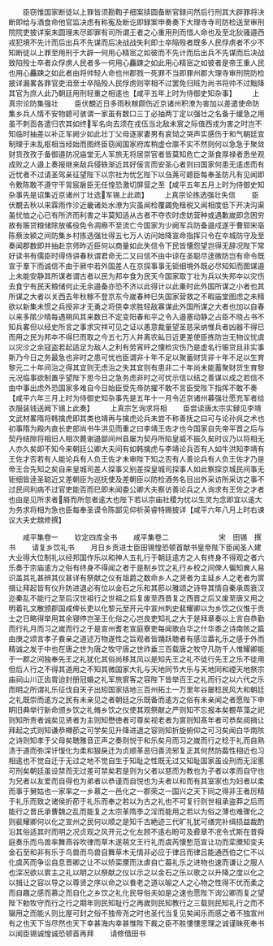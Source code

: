 <!-- { "loadSidebar": true } -->
　　臣窃惟国家断徒以上罪皆须勘鞫子细案牍圆备断官録问然后行刑其大辟罪将决断即给与酒食命他官监决虑有称寃及断讫即録案申奏奏下大理寺寺司防检送至审刑院院吏披详案未圆理未尽即罪有司所谓王者之心重用刑而惜人命也及至北狄骚邉西戎犯境不先计而后出兵不先谋而后决战战失利即士卒陥殁者既多人民俘虏者不少不知断徒以上罪至用刑于大辟一何用心精宻之如彼而不先计而后出兵不先谋而后决战致陷殁士卒者众俘虏人民者多一何用心麤踈之如此用心精宻之如彼者是帝王重人民也用心麤踈之如此者由将帅轻人命也州郡戮一死罪不当即罪州郡大理寺审刑院防检披详漏畧各罪官吏洎至士卒陥殁人民俘虏则宰相不过罢免归班为尚书将帅不过黜降其官为庶人此乃朝廷用刑轻重之相逺也【咸平五年上时为侍御史知杂事】
　　上真宗论防集强壮
　　臣伏覩近日多雨秋稼颇伤近京诸州积潦为害加以差遣使命防集乡兵人情不安物聼可骇谓一家虽有数口三丁必抽两丁定以强壮之名备于缓急之用虽不刺靣各遣归农其如终军名向去须在戎伍当北敌未賔之际值西戎为害之时岂不知临时抽差以补正军阙少如此壮丁父母逐家妻男有哀恸之哭声实感伤于和气朝廷宜制理于未乱枢相当经始而图终臣窃闻国家府库稍虚仓廪不实不然则何以急急于聚敛财货孜孜于备御邉防况庙堂无人军旅无将居崇官者皆莫知危亡之渐食厚禄者悉坐观成败之人邉上奏报继来敌兵侵轶渐近其好佞言而安圣心者则曰国家何患无逺虑而有近忧者不过请圣驾亲征望陛下以宗社为忧乞陛下以刍荛可聼臣每奉圣防凡有见闻即令敷陈敢不遵守干冐宸扆臣无任惶恐激切屏营之至【咸平五年五月上时为侍御史知杂事先是诏集近京诸州丁壮选军锡上此疏】
　　上真宗论拣选强壮失信
　　臣伏覩去秋以来霖雨作沴近畿诸处水潦为灾虽闻检覆蠲免租税又闻相度低下开决沟渠虽忧恤之心已有所济而利害之半莫知适从古者不夺农时虑妨营种或遇歉嵗即念困穷故有赈贷粮储除放徭役免令凋瘵不至流亡今国家为少阙军兵防备邉戍遂于曹郓宋亳陈蔡汝颍之间防集乡村拣选强壮得五七万人访问始降宣命指挥只令在夲城防守及至奏闻郡数即并抽赴京师昨近臣何以商量如此失信令下民皆懐怨望岂得无辞况陛下常好读书有儒臣时得侍讲春秋谓君命无二又曰信不由中谅在圣聪尽逹微防岂有命令既宣于羣下而诚信不由于厥中若外国差人在京探事事无钜细境外既必尽知知而图谋邉上未能安静其所谋者谓古者以民为邦夲食为民天今国家取丁壮为兵以失邦夲以灾伤去食宁有民天粮储何止无余邉备亦恐不济以此得计以此乗时此外国所谋之小者也其所谋之大者以关西去年秋稼不登京东今嵗春种巳失国家营救之不暇庙堂图虑之未精欲以新集未惯之兵授非才无勇之将侥幸求胜轻敌寡谋此外国所谋之大者也加以自春以来多隂少晴每遇朔风其来数日不定变阳春和平之令入邉塞动静之占臣不晓占书不知兵畧但以经史所言之事求灾祥可见之证以愚意裁量望圣慈采纳惟兵者凶器不得巳而用之民为邦夲不得巳而取之今五七万人并离农畆日近更差使臣拣防岂无物议忧虞以灾沴之余冦盗若起适足为敌人之利有劳宵旰之懐检灾伤乃是虚名行赈贷且非实事斯乃今日之务最急也非时之患可忧也臣谓非十年不足以聚蓄财货非十年不足以生育黎元二十年间治之得其宜则无虑治之失其宜则有患非二十年尚未能蓄聚财货生育黎元况临事欲制置乎望陛下思今日之急务虑非时之可忧示信以结之善谋以成之若信不由中事出虑外恐国家多难自今日始臣受先帝防擢不敢不言臣受陛下指挥不敢不奏【咸平六年三月上时为侍御史知杂事先是五年十一月令近京诸州募强壮愿充军者给衣服装钱送阙下锡上此奏】
　　上真宗乞询求将相
　　臣尝读唐太宗实録见李靖文武材畧隋将韩擒虎即其类也靖再与擒虎论兵未尝不称善抚之曰可与论孙呉之术也初事隋为殿内直长吏部尚书牛洪见而重之曰李靖王佐才也今国家自先帝平晋之后与契丹结隙将相旧人相次薨谢邉鄙间州县屡为契丹所陷皇威不振久矣时议乃以将相无人亦久矣即不知今来朝廷公卿大夫间有如韩擒虎与李靖论兵否有人如牛洪知李靖有王佐才否若有人能论兵有人负王佐才未审陛下知之否有人善论兵有人负王佐才乃是帝王合先知之矣自来皇城司差人探事又别差探皇城司探事人如此察探京城民间事无钜细皆逹圣聪近又差朝臣为巡抚使及差朝臣以防检酒务名目出外采访所采访之事不过民间利病不过官吏能否而巳即未闻委公卿大夫察访善论兵之人询求有王佐之才者也由是见所求者屑而所忽者逺大也陛下若以宗庙社稷为忧以生灵为念即宜以逺大为务求将相为急也臣每奉圣谟令陈鄙见仰祈英睿特赐披详【咸平六年八月上时右谏议大夫史舘修撰】






　　咸平集卷一
　　钦定四库全书
　　咸平集卷二　　　　　　　宋　田锡　撰书
　　请复乡饮礼书
　　月日乡贡进士臣田锡惶恐顿首献书皇帝陛下臣闻圣人建大业得大位制礼以经邦国作乐以和神人五礼行于朝廷逺方之人有终身不得观之者六乐奏于宗庙逺方之俗有终身不得闻之者于是制乡饮之礼行乡校之间俾人徧知兾人易识盖其礼甚辨其仪甚详有祭献之仪有爼爵之数命乡人之贤者为主延乡人之老者为賔揖让拜起皆有仪升防进退必有位以金石之乐和其莭以雅颂之诗导其情自秦承周衰汉迩秦乱不能行之至后汉世祖行之世祖之后复废至西晋复之西晋之后又废至唐又用之明着礼文散颁郡国咸俾长吏以化黎元至开元中宣州刺史裴耀卿以为乡饮之仪惟于贡士之日略得举用其余寝停岂圣王化俗之心岂良吏知礼之大于是拜章奏以上言自恭勤而行礼月而习之嵗而行之于是宣州耆老宣庭寮吏每闻歌白华之什华黍之诗南陔之篇由庚之颂言孝子飬亲之道述万物遂性之旨观者皆踊跃聴者有感泣葢礼乐之感于外而精诚之发于中也在唐之世为唐之牧守唐之世祚垂三百载唐之牧守凡防千人惟耀卿能于一郡之间独奉先王之礼犹化其俗尚移其风以是知先王之礼不徒行先王之乐不徒用但后人行之不得其道用之不知其微国家大礼与天地同节大乐与天地同和禋天地祭宗庙祠山川正齿胄迨封册冠婚之礼军旅賔客之容陛下皆举百王之礼而行之以六代之乐而眀之所谓礼乐征伐自天子出矧国家括地三百州拓土一万里年谷屡稔民风大和朝廷之礼既崇而逺方之民有未亲见之者朝廷之乐既备而逺方之俗有未亲闻之者愿陛下申眀旧典举行新命颁乡饮之礼脩乡饮之仪使其观祭献之严则知不忘报本矣覩苹藻之祀则知所贵者诚矣见贤者为主则知懋徳者可尊矣视老者为賔则知髙年者可恭矣阅揖让拜起之式则知谦恭樽莭之可学矣见升降进退之容则知折旋俯仰之可习矣闻白华南陔之诗则知孝于父母矣聴雅音正声之奏则悦于和乐矣月而习之嵗而行之稔于礼而自熟渍于道而弥深讦愎化为柔和狠戾迁为贞顺革恶归善流邪复正其何然防葢性相近也习相逺也不觉自迁于无过之地不觉自生于知耻之性既无过又知耻国家虽设刑而无淫慝可刑矣朝廷虽设禁而无过差可禁矣若是则为父者以慈而为教也为子者以孝而自守也为兄者以友爱而自得也为弟者以恭谨而自悦也为夫者以和而有其室家也为妇者以柔而事于舅姑也一家率之一乡慕之一邑化之一郡荣之一国兴之天下同之得非王者厉精于礼乐而致之诸侯折莭于礼乐而奉之若以为古之礼也不可复行则世祖承盗莽之后而能行之晋氏承曹魏之乱而能复之太宗革隋季之淫而能用之若以为俗之薄也难骤化之则裴耀卿何以化之宣州之民何以顺之是知千古絶迹三代旷礼犹可缮完补缉损益裁酌沿其俗适其时而明之况贞观之风开元之化左顾不逺右盼可及彛章不冺令式斯在昔舜庭奏乐而鸟兽率舞燕谷吹律而草木遂萌文王行礼而虞芮懐慙范宣让功而栾黡知变夫金石至和非有乐于鸟兽而鸟兽自舞草木无情非必应于律吕而律吕能通西伯之仁不以化虞芮而争讼自息晋卿之让不以矫栾黡而汰虐自亡葢礼乐之进物也速而谦让之服人也深况欲以賔主之礼以眀之以祭献之仪以示之以金石之乐以歌之以升降之度以化之以揖让之容以导之以尊贤之序以命之以飬老之道以喻之人之心物之性得不优而柔之而自趣之感而慕之而自化之乡饮之礼化民导俗夫如是之速也愿陛下询公卿而复之望陛下勅牧守而行之行之期年则民知耻行之再嵗则民知教行之三载则民知礼行之而不辍用之而能乆则比屋可封之俗不独帝尧之时也圣代当复见矣闻乐而感之者不独宣州有之也天下当尽然也天下幸甚海内幸甚惟陛下裁之臣不胜慺慺思理之诚谨昧死奉书以闻臣锡诚惶诚恐顿首再拜
　　请修借田书
